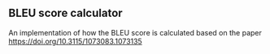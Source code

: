 ## BLEU score calculator
An implementation of how the BLEU score is calculated based on the paper https://doi.org/10.3115/1073083.1073135
